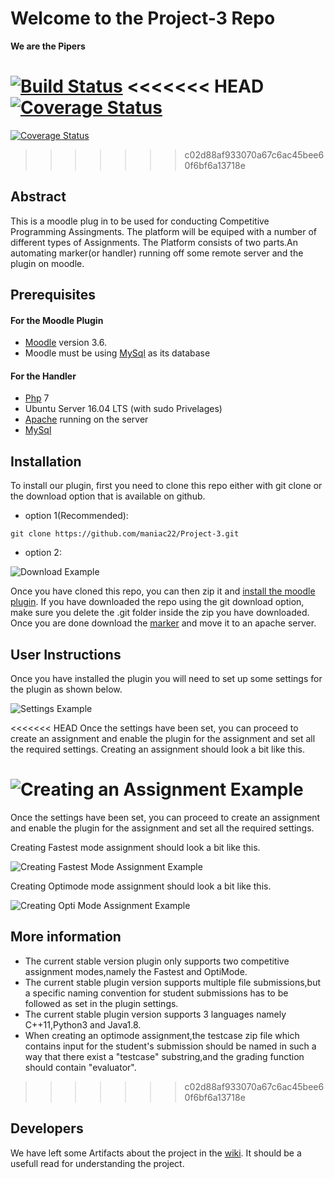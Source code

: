 # Welcome to the Project-3 Repo
**We are the Pipers**

[![Build Status](https://travis-ci.org/maniac22/Project-3.svg?branch=sprint3_dev)](https://travis-ci.org/maniac22/Project-3)
<<<<<<< HEAD
[![Coverage Status](https://coveralls.io/repos/github/maniac22/Project-3/badge.svg?branch=sprint3_dev)](https://coveralls.io/github/maniac22/Project-3?branch=sprint3_dev)
=======
[![Coverage Status](https://coveralls.io/repos/github/maniac22/Project-3/badge.svg?branch=master)](https://coveralls.io/github/maniac22/Project-3?branch=master)
>>>>>>> c02d88af933070a67c6ac45bee60f6bf6a13718e

##  Abstract
This is a moodle plug in to be used for conducting Competitive Programming Assingments. The platform will be equiped with a number of different types of Assignments. The Platform consists of two parts.An automating marker(or handler) running off some remote server and the plugin on moodle.

## Prerequisites
#### For the Moodle Plugin
* [Moodle](https://docs.moodle.org/36/en/Installing_Moodle) version 3.6.
* Moodle must be using [MySql](https://tutorials.ubuntu.com/tutorial/install-and-configure-apache#0) as its database
#### For the Handler
* [Php](https://www.php.net/manual/en/install.php) 7
* Ubuntu Server 16.04 LTS (with sudo Privelages)
* [Apache](https://tutorials.ubuntu.com/tutorial/install-and-configure-apache#0) running on the server
* [MySql](https://tutorials.ubuntu.com/tutorial/install-and-configure-apache#0)

## Installation
To install our plugin, first you need to clone this repo either with git clone or the download option that is available on github.

* option 1(Recommended):
```
git clone https://github.com/maniac22/Project-3.git
```
* option 2:

![Download Example](https://github.com/maniac22/Project-3/blob/master/artifacts/img/example1.png)

Once you have cloned this repo, you can then zip it and [install the moodle plugin](https://docs.moodle.org/36/en/Installing_plugins). If you have downloaded the repo using the git download option, make sure you delete the .git folder inside the zip you have downloaded. Once you are done download the [marker](https://github.com/maniac22/PiedMarker2) and move it to an apache server.

## User Instructions
Once you have installed the plugin you will need to set up some settings for the plugin as shown below.


![Settings Example](https://github.com/maniac22/Project-3/blob/master/artifacts/img/example2.png)


<<<<<<< HEAD
Once the settings have been set, you can proceed to create an assignment and enable the plugin for the assignment and set all the required settings. Creating an assignment should look a bit like this.

![Creating an Assignment Example](https://github.com/maniac22/Project-3/blob/master/artifacts/img/example3.png)
=======
Once the settings have been set, you can proceed to create an assignment and enable the plugin for the assignment and set all the required settings.

Creating Fastest mode assignment should look a bit like this.

![Creating Fastest Mode Assignment Example](https://github.com/maniac22/Project-3/blob/master/artifacts/img/example3.png)

 Creating Optimode mode assignment should look a bit like this.
 
![Creating Opti Mode Assignment Example](https://github.com/maniac22/Project-3/blob/master/artifacts/img/Example3.png)

## More information
  
  * The current stable version plugin only supports two competitive assignment modes,namely the Fastest and OptiMode.
  * The current stable plugin version supports multiple file submissions,but a specific naming convention for student submissions has to be followed as set in the plugin settings.
  * The current stable plugin version supports 3 languages namely C++11,Python3 and Java1.8.
  * When creating an optimode assignment,the testcase zip file which contains input for the student's submission should be named in such a way that there exist a "testcase" substring,and the grading function should contain "evaluator".
>>>>>>> c02d88af933070a67c6ac45bee60f6bf6a13718e

## Developers
We have left some Artifacts about the project in the [wiki](https://github.com/kat-lego/Project-3/wiki). It should be a usefull read for understanding the project.
